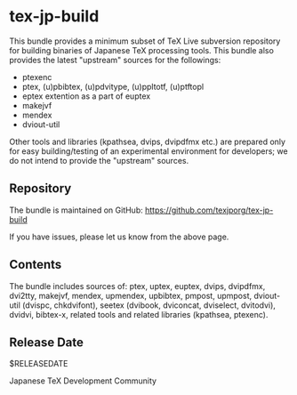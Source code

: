 # tex-jp-build

This bundle provides a minimum subset of TeX Live subversion repository
for building binaries of Japanese TeX processing tools.
This bundle also provides the latest "upstream" sources for the followings:

* ptexenc
* ptex, (u)pbibtex, (u)pdvitype, (u)ppltotf, (u)ptftopl
* eptex extention as a part of euptex
* makejvf
* mendex
* dviout-util

Other tools and libraries (kpathsea, dvips, dvipdfmx etc.) are prepared
only for easy building/testing of an experimental environment for developers;
we do not intend to provide the "upstream" sources.

## Repository

The bundle is maintained on GitHub:
https://github.com/texjporg/tex-jp-build

If you have issues, please let us know from the above page.

## Contents

The bundle includes sources of:
ptex, uptex, euptex,
dvips, dvipdfmx, dvi2tty, makejvf, mendex, upmendex,
upbibtex, pmpost, upmpost,
dviout-util (dvispc, chkdvifont),
seetex (dvibook, dviconcat, dviselect, dvitodvi),
dvidvi, bibtex-x, related tools
and related libraries (kpathsea, ptexenc).

## Release Date

$RELEASEDATE

Japanese TeX Development Community
